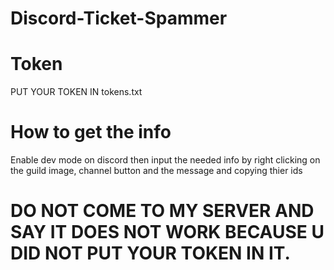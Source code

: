 # Discord-Ticket-Spammer

# Token
PUT YOUR TOKEN IN tokens.txt

# How to get the info
Enable dev mode on discord then input the needed info by right clicking on the guild image, channel button and the message and copying thier ids

# DO NOT COME TO MY SERVER AND SAY IT DOES NOT WORK BECAUSE U DID NOT PUT YOUR TOKEN IN IT.

